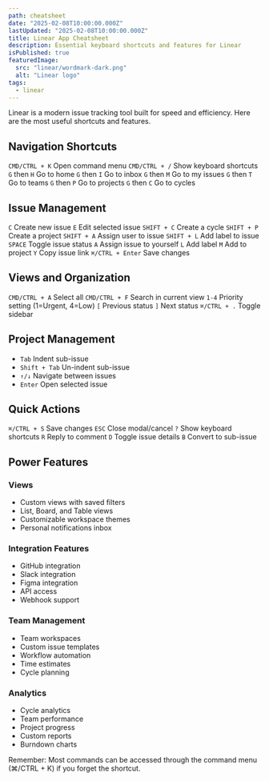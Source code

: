 ```yaml
---
path: cheatsheet
date: "2025-02-08T10:00:00.000Z"
lastUpdated: "2025-02-08T10:00:00.000Z"
title: Linear App Cheatsheet
description: Essential keyboard shortcuts and features for Linear
isPublished: true
featuredImage:
  src: "linear/wordmark-dark.png"
  alt: "Linear logo"
tags:
  - linear
---
```


Linear is a modern issue tracking tool built for speed and efficiency. Here are the most useful shortcuts and features.

## Navigation Shortcuts

`CMD/CTRL + K` Open command menu
`CMD/CTRL + /` Show keyboard shortcuts
`G` then `H` Go to home
`G` then `I` Go to inbox
`G` then `M` Go to my issues
`G` then `T` Go to teams
`G` then `P` Go to projects
`G` then `C` Go to cycles

## Issue Management

`C` Create new issue
`E` Edit selected issue
`SHIFT + C` Create a cycle
`SHIFT + P` Create a project
`SHIFT + A` Assign user to issue
`SHIFT + L` Add label to issue
`SPACE` Toggle issue status
`A` Assign issue to yourself
`L` Add label
`M` Add to project
`Y` Copy issue link
`⌘/CTRL + Enter` Save changes

## Views and Organization

`CMD/CTRL + A` Select all
`CMD/CTRL + F` Search in current view
`1-4` Priority setting (1=Urgent, 4=Low)
`[` Previous status
`]` Next status
`⌘/CTRL + .` Toggle sidebar

## Project Management

- `Tab` Indent sub-issue
- `Shift + Tab` Un-indent sub-issue
- `↑/↓` Navigate between issues
- `Enter` Open selected issue

## Quick Actions

`⌘/CTRL + S` Save changes
`ESC` Close modal/cancel
`?` Show keyboard shortcuts
`R` Reply to comment
`D` Toggle issue details
`B` Convert to sub-issue

## Power Features

### Views

- Custom views with saved filters
- List, Board, and Table views
- Customizable workspace themes
- Personal notifications inbox

### Integration Features

- GitHub integration
- Slack integration
- Figma integration
- API access
- Webhook support

### Team Management

- Team workspaces
- Custom issue templates
- Workflow automation
- Time estimates
- Cycle planning

### Analytics

- Cycle analytics
- Team performance
- Project progress
- Custom reports
- Burndown charts

Remember: Most commands can be accessed through the command menu (⌘/CTRL + K) if you forget the shortcut.
